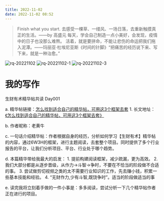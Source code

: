 ```yaml
---
title: 2022-11-02
date: 2022-11-02 08:52
---
```


> Finish what you start.
> 去感受一棵草、一缕风、一场日落，去重新触摸真正的生活。——by 高盛元
> 每天，学会自己制造一点小美好，会发现，疫情中的日子也没那么难熬。
> 活着，就是要拼命，不能让悲伤的命运把我们拖入泥潭。——玛丽亚·杜埃尼亚斯《时间的针脚》 ​​​​
> “把痛苦的经历说下来、写下来，就是一种治愈。”

![rq-20221102](http://images.iotop.work/upic/2022112-rq-20221102.jpg)
![rq-20221102-1](http://images.iotop.work/upic/2022112-rq-20221102-1.jpg)
![rq-20221102-3](http://images.iotop.work/upic/2022112-rq-20221102-3.jpg)

# 我的写作

生财有术精华帖共读 Day001

a. 精华帖链接：[怎么找到适合自己的精华帖，可用这3个框架去套](https://wx.zsxq.com/dweb2/index/topic_detail/585581522488524)
    1. 长文地址：[《怎么找到适合自己的精华帖，可用这3个框架去套》](https://articles.zsxq.com/id_fdzmgvfkbmrf.html)

b. 作者昵称：老黄牛

c. 一句话介绍精华帖：作者根据自身的经历，分析如何学习【生财有术】精华帖的内容，通过6W3H的框架，进行主题阅读，去套整个项目。同时提供了多个行业报告的平台，让我们分析项目、平台、行业处于哪个趋势。

d. 本篇精华带给我最大的启发：
    1. 提前构建阅读框架，减少疏漏，更为高效。
    2. 我们大部分都是从逐步晋级，从作力→斗智→争时，不要在不恰当的阶段做不合适的事。
    3. 尝试做剪切视频之类的太不需要行业知识的工作，先去赚小钱，积累一些基本技能和经验。
    4. “无财作力,少有斗智,既饶争时”。适当的阶段做适当的事

e. 读完我将立刻着手做的一件小事是：多多阅读，尝试分析一下几个精华帖作者正在进行的项目。
